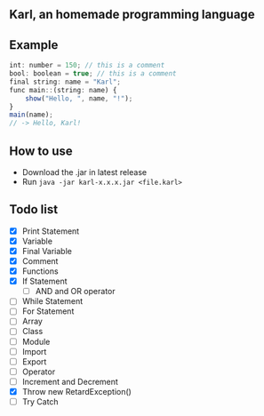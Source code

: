 ## Karl, an homemade programming language

## Example

```js
int: number = 150; // this is a comment
bool: boolean = true; // this is a comment
final string: name = "Karl";
func main::(string: name) {
    show("Hello, ", name, "!");
}
main(name);
// -> Hello, Karl!
```

## How to use

- Download the .jar in latest release
- Run `java -jar karl-x.x.x.jar <file.karl>`

## Todo list

- [x] Print Statement
- [x] Variable
- [x] Final Variable
- [x] Comment
- [x] Functions
- [x] If Statement
    - [ ] AND and OR operator
- [ ] While Statement
- [ ] For Statement
- [ ] Array
- [ ] Class
- [ ] Module
- [ ] Import
- [ ] Export
- [ ] Operator
- [ ] Increment and Decrement
- [x] Throw new RetardException()
- [ ] Try Catch